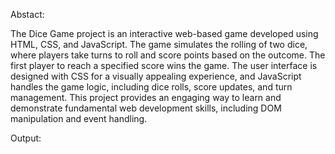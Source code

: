 Abstact:

The Dice Game project is an interactive web-based game developed using HTML, CSS, and JavaScript. The game simulates the rolling of two dice, where players take turns to roll and score points based on the outcome. The first player to reach a specified score wins the game. The user interface is designed with CSS for a visually appealing experience, and JavaScript handles the game logic, including dice rolls, score updates, and turn management. This project provides an engaging way to learn and demonstrate fundamental web development skills, including DOM manipulation and event handling.

Output:

